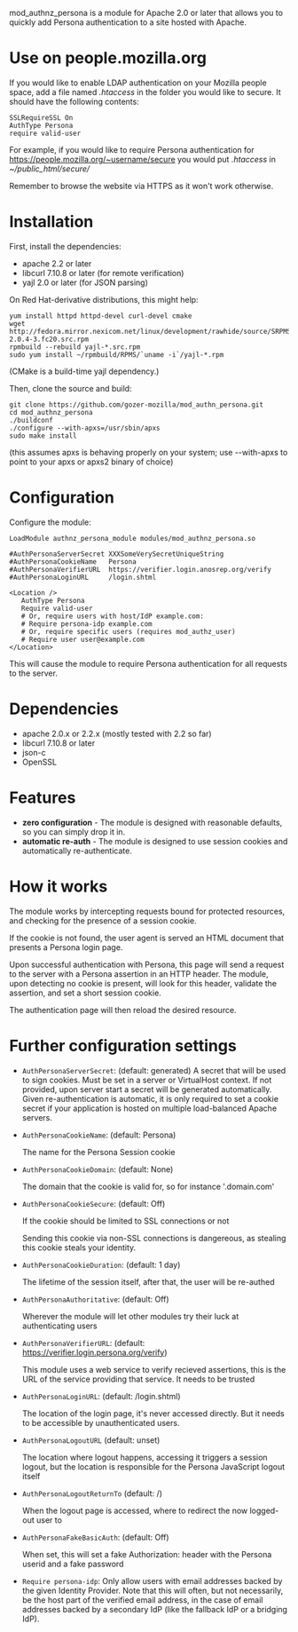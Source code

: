 mod_authnz_persona is a module for Apache 2.0 or later that allows you to
quickly add Persona authentication to a site hosted with Apache.

# Use on people.mozilla.org

If you would like to enable LDAP authentication on your Mozilla people space,
add a file named *.htaccess* in the folder you would like to secure. It should
have the following contents:

    SSLRequireSSL On
    AuthType Persona
    require valid-user

For example, if you would like to require Persona authentication for https://people.mozilla.org/~username/secure you would put *.htaccess* in *~/public_html/secure/*

Remember to browse the website via HTTPS as it won't work otherwise.

# Installation

First, install the dependencies:

* apache 2.2 or later
* libcurl 7.10.8 or later (for remote verification)
* yajl 2.0 or later (for JSON parsing)

On Red Hat-derivative distributions, this might help:

```
yum install httpd httpd-devel curl-devel cmake
wget http://fedora.mirror.nexicom.net/linux/development/rawhide/source/SRPMS/y/yajl-2.0.4-3.fc20.src.rpm
rpmbuild --rebuild yajl-*.src.rpm
sudo yum install ~/rpmbuild/RPMS/`uname -i`/yajl-*.rpm
```

(CMake is a build-time yajl dependency.)

Then, clone the source and build:

```
git clone https://github.com/gozer-mozilla/mod_authn_persona.git
cd mod_authnz_persona
./buildconf
./configure --with-apxs=/usr/sbin/apxs
sudo make install
```

(this assumes apxs is behaving properly on your system; use --with-apxs
to point to your apxs or apxs2 binary of choice)

# Configuration

Configure the module:

    LoadModule authnz_persona_module modules/mod_authnz_persona.so
    
    #AuthPersonaServerSecret XXXSomeVerySecretUniqueString
    #AuthPersonaCookieName   Persona
    #AuthPersonaVerifierURL  https://verifier.login.anosrep.org/verify
    #AuthPersonaLoginURL     /login.shtml
    
    <Location />
       AuthType Persona
       Require valid-user
       # Or, require users with host/IdP example.com:
       # Require persona-idp example.com
       # Or, require specific users (requires mod_authz_user)
       # Require user user@example.com
    </Location>

This will cause the module to require Persona authentication for all
requests to the server.

Dependencies
============

* apache 2.0.x or 2.2.x (mostly tested with 2.2 so far)
* libcurl 7.10.8 or later
* json-c
* OpenSSL

# Features

* **zero configuration** - The module is designed with reasonable defaults, so
  you can simply drop it in.
* **automatic re-auth** - The module is designed to use session cookies and
  automatically re-authenticate.

# How it works

The module works by intercepting requests bound for protected resources, and
checking for the presence of a session cookie.

If the cookie is not found, the user agent is served an HTML document that
presents a Persona login page.

Upon successful authentication with Persona, this page will send a request to
the server with a Persona assertion in an HTTP header. The module, upon
detecting no cookie is present, will look for this header, validate the
assertion, and set a short session cookie.

The authentication page will then reload the desired resource.

# Further configuration settings

* `AuthPersonaServerSecret`: (default: generated)
  A secret that will be used to sign cookies. Must be set in a server or
  VirtualHost context. If not provided, upon server start a secret will be
  generated automatically. Given re-authentication is automatic, it is only
  required to set a cookie secret if your application is hosted on multiple
  load-balanced Apache servers.

* `AuthPersonaCookieName`: (default: Persona)

  The name for the Persona Session cookie

* `AuthPersonaCookieDomain`: (default: None)

  The domain that the cookie is valid for, so for instance '.domain.com'
* `AuthPersonaCookieSecure`: (default: Off)

  If the cookie should be limited to SSL connections or not
  
  Sending this cookie via non-SSL connections is dangereous, as stealing this
  cookie steals your identity.

* `AuthPersonaCookieDuration`: (default: 1 day)

  The lifetime of the session itself, after that, the user will be re-authed

* `AuthPersonaAuthoritative`: (default: Off)

  Wherever the module will let other modules try their luck at authenticating users

* `AuthPersonaVerifierURL`: (default: https://verifier.login.persona.org/verify)

  This module uses a web service to verify recieved assertions, this is the URL
  of the service providing that service. It needs to be trusted

* `AuthPersonaLoginURL`: (default: /login.shtml)

  The location of the login page, it's never accessed directly. But it needs to be
  accessible by unauthenticated users.
* `AuthPersonaLogoutURL` (default: unset)

  The location where logout happens, accessing it triggers a session logout, but the
  location is responsible for the Persona JavaScript logout itself

* `AuthPersonaLogoutReturnTo` (default: /)

  When the logout page is accessed, where to redirect the now logged-out user to

* `AuthPersonaFakeBasicAuth`: (default: Off)

  When set, this will set a fake Authorization: header with the Persona userid and
  a fake password

* `Require persona-idp`:
  Only allow users with email addresses backed by the given Identity Provider.
  Note that this will often, but not necessarily, be the host part of the
  verified email address, in the case of email addresses backed by a secondary
  IdP (like the fallback IdP or a bridging IdP).
